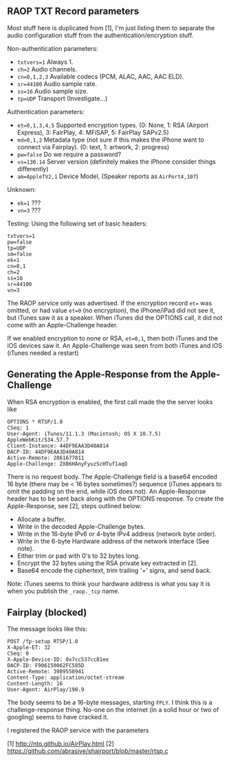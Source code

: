
## RAOP TXT Record parameters

Most stuff here is duplicated from [1], I'm just listing them to separate the
audio configuration stuff from the authentication/encryption stuff.

Non-authentication parameters:
* `txtvers=1` Always 1.
* `ch=2` Audio channels.
* `cn=0,1,2,3` Available codecs (PCM, ALAC, AAC, AAC ELD).
* `sr=44100` Audio sample rate.
* `ss=16` Audio sample size.
* `tp=UDP` Transport (Investigate...)

Authentication parameters:
* `et=0,1,3,4,5` Supported encryption types. (0: None, 1: RSA (Airport Express),
  3: FairPlay, 4: MFiSAP, 5: FairPlay SAPv2.5)
* `md=0,1,2` Metadata type (not sure if this makes the iPhone want to connect
  via Fairplay). (0: text, 1: artwork, 2: progress)
* `pw=false` Do we require a password?
* `vs=130.14` Server version (definitely makes the iPhone consider things differently)
* `am=AppleTV2,1` Device Model, (Speaker reports as `AirPort4,107`)

Unknown:
* `ek=1` ???
* `vn=3` ???

Testing: Using the following set of basic headers:

    txtvers=1
    pw=false
    tp=UDP
    sm=false
    ek=1
    cn=0,1
    ch=2
    ss=16
    sr=44100
    vn=3

The RAOP service only was advertised. If the encryption record `et=` was omitted, or had
value `et=0` (no encryption), the iPhone/iPad did not see it, but iTunes saw it as a
speaker. When iTunes did the OPTIONS call, it did not come with an Apple-Challenge header.

If we enabled encryption to none or RSA, `et=0,1`, then both iTunes and the iOS
devices saw it. An Apple-Challenge was seen from both iTunes and iOS (iTunes needed
a restart)

## Generating the Apple-Response from the Apple-Challenge

When RSA encryption is enabled, the first call made the the server looks like

    OPTIONS * RTSP/1.0
    CSeq: 1
    User-Agent: iTunes/11.1.3 (Macintosh; OS X 10.7.5) AppleWebKit/534.57.7
    Client-Instance: 44DF9EAA3D40A814
    DACP-ID: 44DF9EAA3D40A814
    Active-Remote: 2861677811
    Apple-Challenge: ZXB6HAnyFyuzScHTuf1aqQ

There is no request body. The Apple-Challenge field is a base64 encoded 16 byte
(there may be < 16 bytes sometimes?)
sequence (iTunes appears to omit the padding on the end, while iOS does not). An
Apple-Response header has to be sent back along with the OPTIONS response. To
create the Apple-Response, see [2], steps outlined below:

   * Allocate a buffer.
   * Write in the decoded Apple-Challenge bytes.
   * Write in the 16-byte IPv6 or 4-byte IPv4 address (network byte order).
   * Write in the 6-byte Hardware address of the network interface (See note).
   * Either trim or pad with 0's to 32 bytes long.
   * Encrypt the 32 bytes using the RSA private key extracted in [2].
   * Base64 encode the ciphertext, trim trailing '=' signs, and send back.

Note: iTunes seems to think your hardware address is what you say it is when you
publish the `_raop._tcp` name.




## Fairplay (blocked)
The message looks like this:

    POST /fp-setup RTSP/1.0
    X-Apple-ET: 32
    CSeq: 0
    X-Apple-Device-ID: 0x7cc537cc81ee
    DACP-ID: F906150062FC585D
    Active-Remote: 3989558941
    Content-Type: application/octet-stream
    Content-Length: 16
    User-Agent: AirPlay/190.9

The body seems to be a 16-byte messages, starting `FPLY`. I think this is a
challenge-response thing. No-one on the internet (in a solid hour or two of
googling) seems to have cracked it.

I registered the RAOP service with the parameters


[1] http://nto.github.io/AirPlay.html
[2] https://github.com/abrasive/shairport/blob/master/rtsp.c
